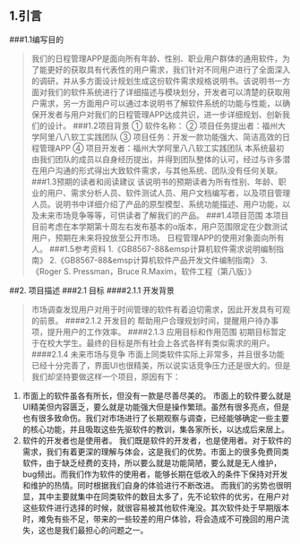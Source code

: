 ## 1.引言
###1.1编写目的
>我们的日程管理APP是面向所有年龄、性别、职业用户群体的通用软件，为了能更好的获取具有代表性的用户需求，我们针对不同用户进行了全面深入的调研，并从多方面设计规划生成这份软件需求规格说明书。该说明书一方面对我们的软件系统进行了详细描述与模块划分，开发者可以清楚的获取用户需求，另一方面用户可以通过本说明书了解软件系统的功能与性能，以确保开发者与用户对我们的日程管理APP达成共识，进一步详细规划、创新我们的设计。
###1.2项目背景
>① 软件名称：
② 项目任务提出者：福州大学阿里八八软工实践团队
③ 项目任务：开发一款功能强大、简洁高效的日程管理APP
④ 项目开发者：福州大学阿里八八软工实践团队
本系统最初由我们团队的成员以自身经历提出，并得到团队整体的认可，经过与许多潜在用户沟通的形式得出大致软件需求，与其他系统、团队没有任何关联。
###1.3预期的读者和阅读建议
>该说明书的预期读者为所有性别、年龄、职业的用户、需求分析人员、软件测试人员、用户文档编写者，以及项目管理人员。说明书中详细介绍了产品的原型模型、系统功能描述、用户功能，以及未来市场竞争等等，可供读者了解我们的产品。
###1.4项目范围
>本项目目前考虑在本学期第十周左右发布基本的α版本，用户范围限定在少数测试用户，预期在未来将投放至公开市场。
日程管理APP的使用对象面向所有人。
###1.5参考资料
>1.《GB8567-88&emsp计算机软件需求说明编制指南》
2.《GB8567-88&emsp计算机软件产品开发文件编制指南》
3.《Roger S. Pressman，Bruce R.Maxim，软件工程（第八版）》

##2. 项目描述
###2.1 目标
####2.1.1 开发背景
>市场调查发现用户对用于时间管理的软件有着迫切需求，因此开发具有可观的前景。
####2.1.2 开发目的
>帮助用户合理规划时间，提醒用户待办事项，提升用户的工作效率。
####2.1.3 应用目标和作用范围
>初期目标暂定于在校大学生。最终的目标是所有社会上各式各样有类似需求的用户。
####2.1.4 未来市场与竞争
>市面上同类软件实际上非常多，并且很多功能已经十分完善了，界面UI也很精美，所以说实话竞争压力还是很大的。但是我们却坚持要做这样一个项目，原因有下： 
1. 市面上的软件虽各有所长，但没有一款是尽善尽美的。
市面上的软件要么就是UI精美但内容匮乏，要么就是功能强大但是操作繁琐。虽然有很多亮点，但是也有很多致命伤。我们对市场进行了长期观察与调查，已经能够确定一些主要的核心功能，并且吸取这些先驱软件的教训，集各家所长，以达成后来居上。
2. 软件的开发者也是使用者。
我们既是软件的开发者，也是使用者。对于软件的需求，我们有着更深的理解与体会，这是我们的优势。市面上的很多免费同类软件，由于缺乏经费的支持，所以要么就是功能简陋，要么就是无人维护，bug频出。而我们作为软件的使用者，能够长期在低收入的条件下保持对开发和维护的热情。同时根据我们自身的体验进行不断改进。
而我们的劣势也很明显，其中主要就集中在同类软件的数目太多了，先不论软件的优劣，在用户对这些软件进行选择的时候，就很容易被其他软件淹没。其次软件处于早期版本时，难免有些不足，带来的一些较差的用户体验，将会造成不可挽回的用户流失，这也是我们最担心的问题之一。 
